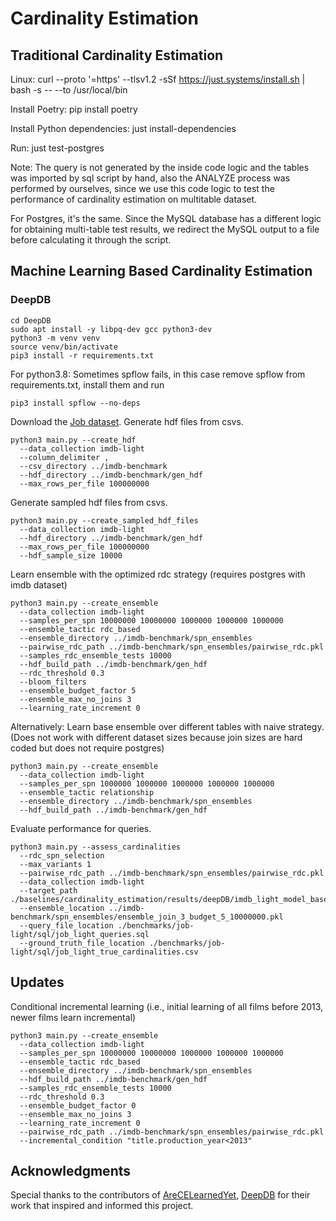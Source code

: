# Cardinality Estimation

## Traditional Cardinality Estimation

Linux: curl --proto '=https' --tlsv1.2 -sSf https://just.systems/install.sh | bash -s -- --to /usr/local/bin

Install Poetry: pip install poetry

Install Python dependencies: just install-dependencies

Run: just test-postgres

Note: The query is not generated by the inside code logic and the tables was imported by sql script by hand, also the ANALYZE process was performed by ourselves, since we use this code logic to test the performance of cardinality estimation on multitable dataset.

For Postgres, it's the same. Since the MySQL database has a different logic for obtaining multi-table test results, we redirect the MySQL output to a file before calculating it through the script.

## Machine Learning Based Cardinality Estimation

### DeepDB

```shell
cd DeepDB
sudo apt install -y libpq-dev gcc python3-dev
python3 -m venv venv
source venv/bin/activate
pip3 install -r requirements.txt
```

For python3.8: Sometimes spflow fails, in this case remove spflow from requirements.txt, install them and run
```shell
pip3 install spflow --no-deps
```

Download the [Job dataset](http://homepages.cwi.nl/~boncz/job/imdb.tgz).
Generate hdf files from csvs.
```
python3 main.py --create_hdf
  --data_collection imdb-light
  --column_delimiter ,
  --csv_directory ../imdb-benchmark
  --hdf_directory ../imdb-benchmark/gen_hdf
  --max_rows_per_file 100000000
```

Generate sampled hdf files from csvs.
```
python3 main.py --create_sampled_hdf_files
  --data_collection imdb-light
  --hdf_directory ../imdb-benchmark/gen_hdf
  --max_rows_per_file 100000000
  --hdf_sample_size 10000
```

Learn ensemble with the optimized rdc strategy (requires postgres with imdb dataset)
```
python3 main.py --create_ensemble
  --data_collection imdb-light
  --samples_per_spn 10000000 10000000 1000000 1000000 1000000
  --ensemble_tactic rdc_based
  --ensemble_directory ../imdb-benchmark/spn_ensembles
  --pairwise_rdc_path ../imdb-benchmark/spn_ensembles/pairwise_rdc.pkl
  --samples_rdc_ensemble_tests 10000
  --hdf_build_path ../imdb-benchmark/gen_hdf
  --rdc_threshold 0.3
  --bloom_filters
  --ensemble_budget_factor 5
  --ensemble_max_no_joins 3
  --learning_rate_increment 0
```

Alternatively: Learn base ensemble over different tables with naive strategy. 
(Does not work with different dataset sizes because join sizes are hard coded but does not require postgres)
```
python3 main.py --create_ensemble
  --data_collection imdb-light
  --samples_per_spn 1000000 1000000 1000000 1000000 1000000
  --ensemble_tactic relationship
  --ensemble_directory ../imdb-benchmark/spn_ensembles
  --hdf_build_path ../imdb-benchmark/gen_hdf
```

Evaluate performance for queries.
```
python3 main.py --assess_cardinalities
  --rdc_spn_selection
  --max_variants 1
  --pairwise_rdc_path ../imdb-benchmark/spn_ensembles/pairwise_rdc.pkl
  --data_collection imdb-light
  --target_path ./baselines/cardinality_estimation/results/deepDB/imdb_light_model_based_budget_5.csv
  --ensemble_location ../imdb-benchmark/spn_ensembles/ensemble_join_3_budget_5_10000000.pkl
  --query_file_location ./benchmarks/job-light/sql/job_light_queries.sql
  --ground_truth_file_location ./benchmarks/job-light/sql/job_light_true_cardinalities.csv
```

## Updates

Conditional incremental learning (i.e., initial learning of all films before 2013, newer films learn incremental)
```
python3 main.py --create_ensemble
  --data_collection imdb-light
  --samples_per_spn 10000000 10000000 1000000 1000000 1000000
  --ensemble_tactic rdc_based
  --ensemble_directory ../imdb-benchmark/spn_ensembles
  --hdf_build_path ../imdb-benchmark/gen_hdf
  --samples_rdc_ensemble_tests 10000
  --rdc_threshold 0.3
  --ensemble_budget_factor 0
  --ensemble_max_no_joins 3
  --learning_rate_increment 0
  --pairwise_rdc_path ../imdb-benchmark/spn_ensembles/pairwise_rdc.pkl
  --incremental_condition "title.production_year<2013"
```

## Acknowledgments

Special thanks to the contributors of [AreCELearnedYet](https://github.com/sfu-db/AreCELearnedYet), [DeepDB](https://github.com/DataManagementLab/deepdb-public) for their work that inspired and informed this project.